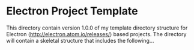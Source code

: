 # Electron Project Template

This directory contain version 1.0.0 of my template directory structure for
Electron (http://electron.atom.io/releases/) based projects. The directory
will contain a skeletal structure that includes the following...

